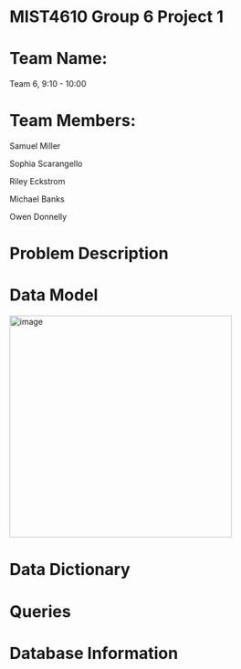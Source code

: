 # MIST4610 Group 6 Project 1

# Team Name:
Team 6, 9:10 - 10:00

# Team Members:
Samuel Miller

Sophia Scarangello

Riley Eckstrom

Michael Banks

Owen Donnelly

# Problem Description

# Data Model
<img width="389" alt="image" src="https://github.com/SamuelMiller2/MIST4610GroupProject1/assets/150087690/7879ce07-58e2-444a-93f6-4fa0908e71eb">

# Data Dictionary

# Queries

# Database Information
